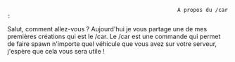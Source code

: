                                                           A propos du /car :
                                    
Salut, comment allez-vous ? Aujourd'hui je vous partage une de mes premières créations qui est le /car. Le /car est une commande qui permet de faire spawn n'importe quel véhicule que vous avez sur votre serveur, j'espère que cela vous sera utile !

